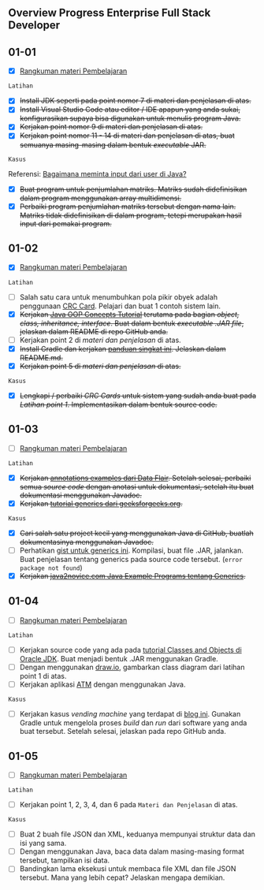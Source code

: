 ## Overview Progress Enterprise Full Stack Developer

## 01-01
- [x] [Rangkuman materi Pembelajaran](https://github.com/mhaniffatur/praxis-academy/tree/master/enterprise-full-stack/novice/01-01)
```
Latihan
```
- [x] ~~Install JDK seperti pada point nomor 7 di materi dan penjelasan di atas.~~
- [x]  ~~Install Visual Studio Code atau editor / IDE apapun yang anda sukai, konfigurasikan supaya bisa digunakan untuk menulis program Java.~~
- [x]  ~~Kerjakan point nomor 9 di materi dan penjelasan di atas.~~
- [x]  ~~Kerjakan point nomor 11 - 14 di materi dan penjelasan di atas, buat semuanya masing-masing dalam bentuk *executable* JAR.~~

```
Kasus
```

Referensi: [Bagaimana meminta input dari user di Java?](https://stackoverflow.com/questions/5287538/how-can-i-get-the-user-input-in-java)
- [x]  ~~Buat program untuk penjumlahan matriks. Matriks sudah didefinisikan dalam program menggunakan array multidimensi.~~
- [x]  ~~Perbaiki program penjumlahan matriks tersebut dengan nama lain. Matriks tidak didefinisikan di
dalam program, tetepi merupakan hasil input dari pemakai program.~~

## 01-02
- [x] [Rangkuman materi Pembelajaran](https://github.com/mhaniffatur/praxis-academy/tree/master/enterprise-full-stack/novice/01-02)
```
Latihan
```

- [ ]  Salah satu cara untuk menumbuhkan pola pikir obyek adalah penggunaan [CRC Card](http://agilemodeling.com/artifacts/crcModel.htm). Pelajari dan buat 1 contoh sistem lain.
- [x] ~~Kerjakan [Java OOP Concepts Tutorial](https://docs.oracle.com/javase/tutorial/java/concepts/index.html) terutama pada bagian *object, class, inheritance, interface*. Buat dalam bentuk *executable .JAR file*, jelaskan dalam README di repo GitHub anda.~~
- [ ] Kerjakan point 2 di *materi dan penjelasan* di atas.
- [x] ~~Install Gradle dan kerjakan [panduan singkat ini](https://guides.gradle.org/building-java-applications/). Jelaskan dalam README.md.~~
- [x] ~~Kerjakan point 5 di *materi dan penjelasan* di atas.~~
```
Kasus
```
- [x] ~~Lengkapi / perbaiki *CRC Cards* untuk sistem yang sudah anda buat pada *Latihan point 1*. Implementasikan dalam bentuk source code.~~

## 01-03
- [ ] [Rangkuman materi Pembelajaran](https://github.com/mhaniffatur/praxis-academy/tree/master/enterprise-full-stack/novice/01-03)
```
Latihan
```
- [x] ~~Kerjakan [annotations examples dari Data Flair](https://data-flair.training/blogs/java-annotations/). Setelah selesai, perbaiki semua *source code* dengan anotasi untuk dokumentasi, setelah itu buat dokumentasi menggunakan Javadoc.~~
- [x] ~~Kerjakan [tutorial generics dari geeksforgeeks.org](https://www.geeksforgeeks.org/generics-in-java/).~~
```
Kasus
```
- [x] ~~Cari salah satu project kecil yang menggunakan Java di GitHub, buatlah dokumentasinya menggunakan Javadoc.~~
- [ ] Perhatikan [gist untuk generics ini](https://gist.github.com/sshark/7925397). Kompilasi, buat file .JAR, jalankan. Buat penjelasan tentang generics pada source code tersebut. (`error package not found`)
- [x] ~~Kerjakan [java2novice.com Java Example Programs tentang Generics](http://www.java2novice.com/java-generics/).~~

## 01-04
- [ ] [Rangkuman materi Pembelajaran](https://github.com/mhaniffatur/praxis-academy/tree/master/enterprise-full-stack/novice/01-04)
```
Latihan
```
- [ ] Kerjakan source code yang ada pada [tutorial Classes and Objects di Oracle JDK](https://docs.oracle.com/javase/tutorial/java/javaOO/index.html). Buat menjadi bentuk .JAR menggunakan Gradle.
- [ ] Dengan menggunakan [draw.io](https://www.draw.io/), gambarkan class diagram dari latihan point 1 di atas.
- [ ] Kerjakan aplikasi [ATM](https://eturo.blogspot.com/2012/01/tutorial-simple-atm-machine-program-in.html) dengan menggunakan Java.
```
Kasus
```
- [ ] Kerjakan kasus *vending machine* yang terdapat di [blog ini](https://javarevisited.blogspot.com/2016/06/design-vending-machine-in-java.html). Gunakan Gradle untuk mengelola proses *build* dan *run* dari software yang anda buat tersebut. Setelah selesai, jelaskan pada repo GitHub anda.

## 01-05
- [ ] [Rangkuman materi Pembelajaran](https://github.com/mhaniffatur/praxis-academy/tree/master/enterprise-full-stack/novice/01-05)
```
Latihan
```
 - [ ] Kerjakan point 1, 2, 3, 4, dan 6 pada `Materi dan Penjelasan` di atas.
```
Kasus
```
- [ ] Buat 2 buah file JSON dan XML, keduanya mempunyai struktur data dan isi yang sama. 
- [ ] Dengan menggunakan Java, baca data dalam masing-masing format tersebut, tampilkan isi data. 
- [ ] Bandingkan lama eksekusi untuk membaca file XML dan file JSON tersebut. Mana yang lebih cepat? Jelaskan mengapa demikian.
